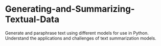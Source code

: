 # Generating-and-Summarizing-Textual-Data
Generate and paraphrase text using different models for use in Python. Understand the applications and challenges of text summarization models.

